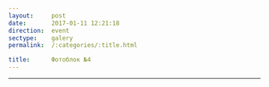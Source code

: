 ```yaml
---
layout:     post
date:       2017-01-11 12:21:18
direction:  event
sectype:    galery
permalink:  /:categories/:title.html

title:      Фотоблок №4
---
```


<section class="event_galery">       
    <div id="fotoblock-4" class="owl-carousel owl-theme same_galery">
        <a data-toggle="modal" href="#responsive" class="item"><div class="img_inline" style="background-image: url(../images/event/4_1.jpg)"></div></a>
        <a data-toggle="modal" href="#responsive" class="item"><div class="img_inline" style="background-image: url(../images/event/4_2.jpg)"></div></a>
        <a data-toggle="modal" href="#responsive" class="item"><div class="img_inline" style="background-image: url(../images/event/4_3.jpg)"></div></a>
        <a data-toggle="modal" href="#responsive" class="item"><div class="img_inline" style="background-image: url(../images/event/4_4.jpg)"></div></a>
        <a data-toggle="modal" href="#responsive" class="item"><div class="img_inline" style="background-image: url(../images/event/4_5.jpg)"></div></a>
        <a data-toggle="modal" href="#responsive" class="item"><div class="img_inline" style="background-image: url(../images/event/4_6.jpg)"></div></a>
    </div>
    <div class="container">
        <hr class="style-event">
    </div>
</section>
